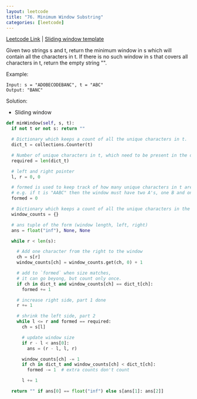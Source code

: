 ```yaml
---
layout: leetcode
title: "76. Minimum Window Substring"
categories: [leetcode]
---
```


[Leetcode Link](https://leetcode.com/problems/permutations/)
| [Sliding window template](/template/sliding_window)

Given two strings s and t, return the minimum window in s which will contain all the characters in t. If there is no such window in s that covers all characters in t, return the empty string "".

Example:

```
Input: s = "ADOBECODEBANC", t = "ABC"
Output: "BANC"
```

Solution: 

* Sliding window

```python
def minWindow(self, s, t):
  if not t or not s: return ""

  # Dictionary which keeps a count of all the unique characters in t.
  dict_t = collections.Counter(t)

  # Number of unique characters in t, which need to be present in the desired window.
  required = len(dict_t)

  # left and right pointer
  l, r = 0, 0

  # formed is used to keep track of how many unique characters in t are present in the current window in its desired frequency.
  # e.g. if t is "AABC" then the window must have two A's, one B and one C. Thus formed would be = 3 when all these conditions are met.
  formed = 0

  # Dictionary which keeps a count of all the unique characters in the current window.
  window_counts = {}

  # ans tuple of the form (window length, left, right)
  ans = float("inf"), None, None

  while r < len(s):

    # Add one character from the right to the window
    ch = s[r]
    window_counts[ch] = window_counts.get(ch, 0) + 1

    # add to `formed` when size matches, 
    # it can go beyong, but count only once.  
    if ch in dict_t and window_counts[ch] == dict_t[ch]:
      formed += 1

    # increase right side, part 1 done
    r += 1

    # shrink the left side, part 2
    while l <= r and formed == required:
      ch = s[l]

      # update window size
      if r - l < ans[0]:
        ans = (r - l, l, r)

      window_counts[ch] -= 1
      if ch in dict_t and window_counts[ch] < dict_t[ch]:
        formed -= 1  # extra counts don't count

      l += 1

  return "" if ans[0] == float("inf") else s[ans[1]: ans[2]]
```
